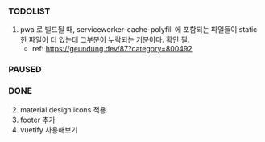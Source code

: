 ### TODOLIST
1. pwa 로 빌드될 때, serviceworker-cache-polyfill 에 포함되는 파일들이 static한 파일이 더 있는데 그부분이 누락되는 기분이다. 확인 필.
    * ref: https://geundung.dev/87?category=800492
### PAUSED

### DONE
2. material design icons 적용
3. footer 추가
4. vuetify 사용해보기
